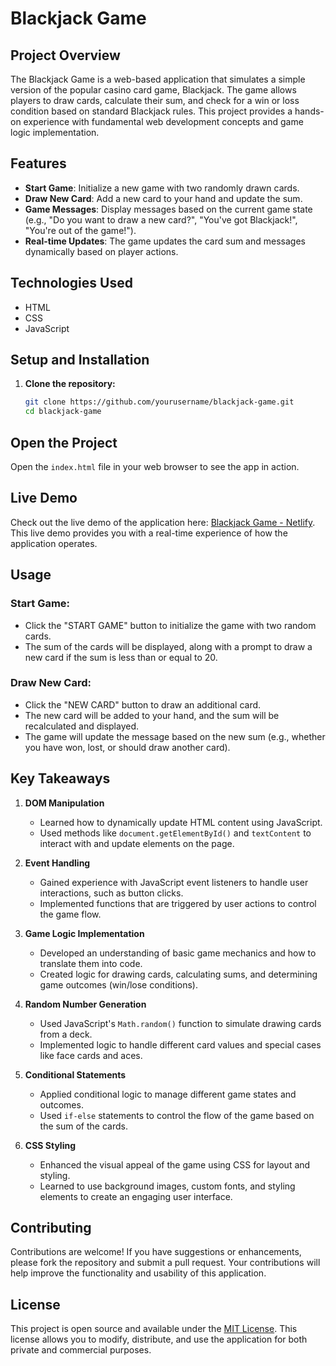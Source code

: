 # Blackjack Game

## Project Overview

The Blackjack Game is a web-based application that simulates a simple version of the popular casino card game, Blackjack. The game allows players to draw cards, calculate their sum, and check for a win or loss condition based on standard Blackjack rules. This project provides a hands-on experience with fundamental web development concepts and game logic implementation.

## Features

- **Start Game**: Initialize a new game with two randomly drawn cards.
- **Draw New Card**: Add a new card to your hand and update the sum.
- **Game Messages**: Display messages based on the current game state (e.g., "Do you want to draw a new card?", "You've got Blackjack!", "You're out of the game!").
- **Real-time Updates**: The game updates the card sum and messages dynamically based on player actions.

## Technologies Used

- HTML
- CSS
- JavaScript

## Setup and Installation

1. **Clone the repository:**

   ```bash
   git clone https://github.com/yourusername/blackjack-game.git
   cd blackjack-game
## Open the Project

Open the `index.html` file in your web browser to see the app in action.

## Live Demo

Check out the live demo of the application here: [Blackjack Game - Netlify](https://black-jack-jonas.netlify.app/). This live demo provides you with a real-time experience of how the application operates.

## Usage

### Start Game:
- Click the "START GAME" button to initialize the game with two random cards.
- The sum of the cards will be displayed, along with a prompt to draw a new card if the sum is less than or equal to 20.

### Draw New Card:
- Click the "NEW CARD" button to draw an additional card.
- The new card will be added to your hand, and the sum will be recalculated and displayed.
- The game will update the message based on the new sum (e.g., whether you have won, lost, or should draw another card).

## Key Takeaways

1. **DOM Manipulation**
   - Learned how to dynamically update HTML content using JavaScript.
   - Used methods like `document.getElementById()` and `textContent` to interact with and update elements on the page.

2. **Event Handling**
   - Gained experience with JavaScript event listeners to handle user interactions, such as button clicks.
   - Implemented functions that are triggered by user actions to control the game flow.

3. **Game Logic Implementation**
   - Developed an understanding of basic game mechanics and how to translate them into code.
   - Created logic for drawing cards, calculating sums, and determining game outcomes (win/lose conditions).

4. **Random Number Generation**
   - Used JavaScript's `Math.random()` function to simulate drawing cards from a deck.
   - Implemented logic to handle different card values and special cases like face cards and aces.

5. **Conditional Statements**
   - Applied conditional logic to manage different game states and outcomes.
   - Used `if-else` statements to control the flow of the game based on the sum of the cards.

6. **CSS Styling**
   - Enhanced the visual appeal of the game using CSS for layout and styling.
   - Learned to use background images, custom fonts, and styling elements to create an engaging user interface.

## Contributing

Contributions are welcome! If you have suggestions or enhancements, please fork the repository and submit a pull request. Your contributions will help improve the functionality and usability of this application.

## License

This project is open source and available under the [MIT License](LICENSE). This license allows you to modify, distribute, and use the application for both private and commercial purposes.
